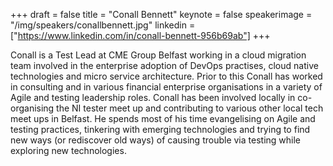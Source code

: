 +++
draft = false
title = "Conall Bennett"
keynote = false
speakerimage = "/img/speakers/conallbennett.jpg"
linkedin = ["https://www.linkedin.com/in/conall-bennett-956b69ab"]
+++

Conall is a Test Lead at CME Group Belfast working in a cloud migration team involved in the enterprise adoption of DevOps practises, cloud native technologies and micro service architecture. Prior to this Conall has worked in consulting and in various financial enterprise organisations in a variety of Agile and testing leadership roles. Conall has been involved locally in co-organising the NI tester meet up and contributing to various other local tech meet ups in Belfast. He spends most of his time evangelising on Agile and testing practices, tinkering with emerging technologies and trying to find new ways (or rediscover old ways) of causing trouble via testing while exploring new technologies.